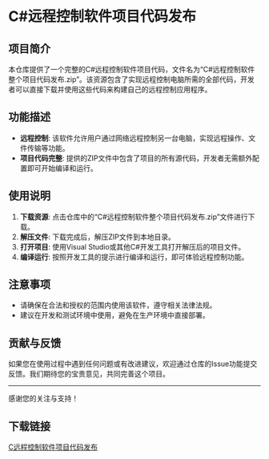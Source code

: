 # C#远程控制软件项目代码发布

## 项目简介

本仓库提供了一个完整的C#远程控制软件项目代码，文件名为“C#远程控制软件整个项目代码发布.zip”。该资源包含了实现远程控制电脑所需的全部代码，开发者可以直接下载并使用这些代码来构建自己的远程控制应用程序。

## 功能描述

- **远程控制**: 该软件允许用户通过网络远程控制另一台电脑，实现远程操作、文件传输等功能。
- **项目代码完整**: 提供的ZIP文件中包含了项目的所有源代码，开发者无需额外配置即可开始编译和运行。

## 使用说明

1. **下载资源**: 点击仓库中的“C#远程控制软件整个项目代码发布.zip”文件进行下载。
2. **解压文件**: 下载完成后，解压ZIP文件到本地目录。
3. **打开项目**: 使用Visual Studio或其他C#开发工具打开解压后的项目文件。
4. **编译运行**: 按照开发工具的提示进行编译和运行，即可体验远程控制功能。

## 注意事项

- 请确保在合法和授权的范围内使用该软件，遵守相关法律法规。
- 建议在开发和测试环境中使用，避免在生产环境中直接部署。

## 贡献与反馈

如果您在使用过程中遇到任何问题或有改进建议，欢迎通过仓库的Issue功能提交反馈。我们期待您的宝贵意见，共同完善这个项目。

---

感谢您的关注与支持！

## 下载链接

[C远程控制软件项目代码发布](https://pan.quark.cn/s/ccda85593972)
